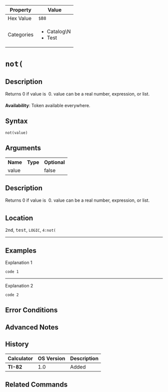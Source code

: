 | Property      | Value |
|---------------|-------|
| Hex Value     | `$B8`|
| Categories    | <ul><li>Catalog\N</li><li>Test</li></ul> |

# `not(`

## Description
Returns 0 if value is  0. value can be a real number, expression, or list.


<b>Availability</b>: Token available everywhere.

## Syntax
`not(value)`

## Arguments
<table>
<tr><th>Name</th><th>Type</th><th>Optional</th></tr>

<tr><td>value</td><td></td><td>false</td></tr>

</table>

## Description
Returns 0 if value is  0. value can be a real number, expression, or list.

## Location
<kbd>2nd</kbd>, <kbd>test</kbd>, `LOGIC`, `4:not(`
<hr>

## Examples

Explanation 1
```ti-basic
code 1
```
---
Explanation 2
```ti-basic
code 2
```

## Error Conditions


## Advanced Notes


## History
| Calculator | OS Version | Description |
|------------|------------|-------------|
| <b>TI-82</b> | 1.0 | Added

## Related Commands

    